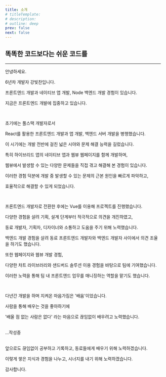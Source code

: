 ```yaml
---
title: 소개
# titleTemplate:
# description:
# outline: deep
prev: false
next: false
---
```


<!--
https://www.buildyourstory.kr/writing-selfintroduction-letter5/

1.내가 누구인지, 지금 어떤 상태인지 보여준다.
→ 나의 과거와 현재를 보여주는 메시지를 구성한다.

2.갈망하는 목표와 이루려는 이유가 무엇인지 알려준다.
→ 나의 목표와 그것을 이루려는 이유가 무엇인지 알려준다.

3.극복해야 할 장애물이 눈 앞에 있지만, 이뤄낼 수 있을 거라는 믿음을 준다.
→ 내가 앞으로 다가올 문제도 잘 해결해줄 수 있는 존재라는 걸 보여준다.
-->

## 똑똑한 코드보다는 쉬운 코드를

---

안녕하세요.

6년차 개발자 강빛찬입니다.

프론트엔드 개발과 네이티브 앱 개발, Node 백엔드 개발 경험이 있습니다.

지금은 프론트엔드 개발에 집중하고 있습니다.

<br>

초기에는 풀스택 개발자로서

React를 활용한 프론트엔드 개발과 앱 개발, 백엔드 서버 개발을 병행했습니다.

이 시기에는 개발 전반에 걸친 넓은 시야와 문제 해결 능력을 길렀습니다.

특히 하이브리드 앱의 네이티브 앱과 웹뷰 웹페이지를 함께 개발하며,

웹뷰에서 발생할 수 있는 다양한 문제들을 직접 겪고 해결해 본 경험이 있습니다.

이러한 경험 덕분에 개발 중 발생할 수 있는 문제의 근본 원인을 빠르게 파악하고,

효율적으로 해결할 수 있게 되었습니다.

<br>

프론트엔드 개발자로 전환한 후에는 Vue를 이용해 프로젝트를 진행했습니다.

다양한 경험을 살려 기획, 설계 단계부터 적극적으로 의견을 개진하였고,

동료 개발자, 기획자, 디자이너와 소통하고 도움을 주기 위해 노력했습니다.

백엔드 개발 경험을 살려 동료 프론트엔드 개발자와 백엔드 개발자 사이에서 의견 조율을 하기도 했습니다.

또한 웹페이지와 웹뷰 개발 경험,

다양한 차트 라이브러리와 샌드버드 솔루션 이용 경험을 바탕으로 팀에 기여했습니다.

이러한 노력을 통해 팀 내 프론트엔드 업무를 매니징하는 역할을 맡기도 했습니다.

<br>

다년간 개발을 하며 지켜온 마음가짐은 '배움'이었습니다.

사람을 통해 배우는 것을 좋아하기에

'배울 점 없는 사람은 없다' 라는 마음으로 끊임없이 배우려고 노력했습니다.

<br>
...작성중
<br>

<!--
.

TODO: 너무 쉬운 코드에 몰입되어 있음.
TODO: 선택 과 협업을 중심으로 협업을 위해 쉬운 코드를 설명하기.

많은 배움 끝에 세워진 원칙은 '똑똑한 코드보다는 쉬운 코드를 작성하자' 입니다.

똑똑한 코드도 작성할 수 있지만,

똑똑하고 어려운 코드와 쉬운 코드 중 선택해야 한다면 쉬운 코드를 작성하기로 했습니다.

기술을 선택할 때도 주어진 자원과 상황에 맞는 적절한 기술을 선택하기로 했습니다.

-->

<!--

문제를 해결하는 데서 오는 성취감을 좋아하고

개발 프로세스 전반에 대한 이해도를 바탕으로 동료들과의 원활한 커뮤니케이션이 가능합니다.

부족한 부분이 있더라도 빠르게 학습하고 적용할 수 있는 능력을 지니고 있습니다.

더 나은 코드를 위해 끊임없이 고민하고 학습하며 더 나은 웹서비스를 제공할 수 있도록 노력하겠습니다.
-->

<br>

<!-- 프론트엔드 개발자로서 좋은 UI를 제공할 수 있기를, 좋은 코드를 작성할 수 있기를 희망합니다. -->

앞으로도 끊임없이 공부하고 기록하고, 동료들에게 배우기 위해 노력하겠습니다.

이렇게 쌓은 지식과 경험을 나누고, 시너지를 내기 위해 노력하겠습니다.

감사합니다.

<!--
똑똑한 코드보다는 읽기 쉽고 변경이 쉬운 코드
-->
